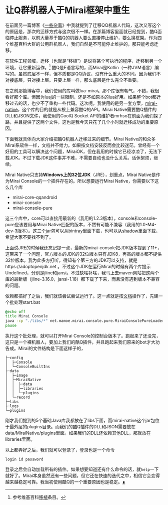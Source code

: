 # 让Q群机器人于Mirai框架中重生

在前面另一篇博客《[一些杂事](./chores.html#qq群机器人框架迁移)》中我就提到了迁移QQ机器人代码，这次又写这个的原因是，那次的迁移方式与这次很不一样。在那篇博客里面就已经提到，酷Q面临停止服务，以前大量基于酷Q的机器人要么直接停止维护，要么换框架。作为四个维基百科大群的公用群机器人，我们自然是不可能停止维护的，那只能考虑迁移。

在软件工程领域，迁移（也就是“移植”）是说将某个可执行的程序，迁移到另一个环境，让它重新运作。[^porting] 酷Q是E语言写的，而Mirai是Kotlin（一种JVM语言）编写的。虽然底层不一样，但本质都是QQ协议，没有什么重大的不同。因为我们不对接底层，只对接上层。只要上层一样，那么底层是什么完全不重要。

在之前那篇博客中，我们使用的库叫做lua-mirai。那个库很有朝气，不错，我很看好那个库。但因为luaj的一些限制，还是不如原本的lua好用。如果整个bot都迁移过去的话，也少不了重构一些代码。这次呢，我使用的是另一套方案，[mirai-native](https://github.com/iTXTech/mirai-native)，这个库的目的就是从根上兼容酷Q的API。Mirai Native需要酷Q插件的DLL和JSON文件，我使用的CoolQ Socket API的维护者mrhso在前面为我们探了路，并且提供了这两个文件，这也是我今天只花了几个小时就迁移成功的重要原因。

下面我就具体向大家介绍把酷Q机器人迁移过来的细节。Mirai Native的和众多Mirai系软件一样，文档并不给力。如果按文档安装反而会比较迷茫。曾经有一个好用的工具可以解决这个问题，MiraiOK，但在我用的时候它已经凉凉了，无法下载JDK。不过下载JDK这件事并不难，不需要自动也没什么关系。话休絮烦，继续。

Mirai Native只支持**Windows上的32位JDK**（JRE），划重点，Mirai Native是作为Mirai Console的一个插件存在的。所以想要运行Mirai Native，你需要以下这么几个库

- mirai-core-qqandroid
- mirai-console
- mirai-console-pure

这三个库中，core可以直接用最新的（我用的1.2.3版本），console和console-pure应该要用与Mirai Native匹配的版本，不然有可能不兼容（我用的1.0-M4-dev-3版本）。这三个jar包可以从bintray里面下载，也可以从[shadow](https://github.com/project-mirai/mirai-repo/tree/master/shadow)里面下载，希望大家不要找不到了。

上面说JRE的时候我还忘记提一点，最新的mirai-console把JDK版本提到了11+，这带来了一个问题，官方版本的JDK的32位版本只有JDK8，再高的版本都不提供32位版本。我为此多方打听，得知有个第三方的JDK可以支持，就是https://adoptopenjdk.net 。不过这个JDK在运行Mirai的时候有两个库提示Undefined，分别是jline和jansi。不过缺啥补啥，我马上去maven网站把这两个库的最新版（jline-3.16.0，jansi-1.18）都下载了下来，而且没有遇到版本不兼容的问题。

依赖都搞好了之后，我们就该尝试尝试运行了。这一点就是按[文档](https://github.com/mamoe/mirai-console/blob/master/docs/Run.md)操作了，先建一个批处理start.bat

```bat
@echo off
title Mirai Console
java -cp "./libs/*" net.mamoe.mirai.console.pure.MiraiConsolePureLoader %*
pause
```

执行这个批处理，就可以打开Mirai Console的控制台版本了。跑起来了还没完，这只是一个裸机器人，要加上我们的酷Q插件，并且跑起来我们原来的bot才大功告成。Mirai的文件结构是下面这样子的，

```
├─config
│  ├─Console
│  └─ConsoleBuiltIns
├─data
│  ├─image
│  ├─MiraiNative
│  │  ├─data
│  │  ├─libraries
│  │  └─plugins
│  └─record
├─libs
├─logs
└─plugins
```

刚才我们提到的5个基础Java库我都放在了libs下面，而mirai-native这个jar包位于最外层的plugins目录。而我们的酷Q插件的DLL和JSON需要放在data/MiraiNative/plugins里面。如果我们的DLL还依赖其他DLL，那就放在libraries里面。

以上都弄好之后，我们就可以登录了，登录也是一个命令

```
login id password
```

登录之后会自动加载所有的插件。如果想要知道还有什么命令的话，就`help`一下就好了。Mirai本身虽然还有一些问题，但它还在快速的迭代之中，相信它会变得越来越稳定可靠。我当初使用酷Q的一个重要原因也是稳定。[∎](../ "返回首页")

[^porting]: 参考维基百科[移植](https://zh.wikipedia.org/wiki/%E7%A7%BB%E6%A4%8D_(%E8%BB%9F%E9%AB%94))条目。
